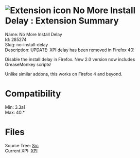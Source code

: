 # ![Extension icon](https://addons.thunderbird.net/user-media/addon_icons/285/285274-64.png?modified=1439891415) No More Install Delay : Extension Summary

Name: No More Install Delay  
Id: 285274  
Slug: no-install-delay  
Description: UPDATE: XPI delay has been removed in Firefox 40!

Disable the install delay in Firefox. New 2.0 version now includes GreaseMonkey scripts!

Unlike similar addons, this works on Firefox 4 and beyond.
  

# Compatibility
Min: 3.3a1  
Max: 40.*  

# Files

Source Tree: [Src](C:/Dev/Thunderbird/ThunderKdB/xall/xOther/285274-no-install-delay/src)  
Current XPI: [XPI](C:/Dev/Thunderbird/ThunderKdB/xall/xOther/285274-no-install-delay/xpi)  




